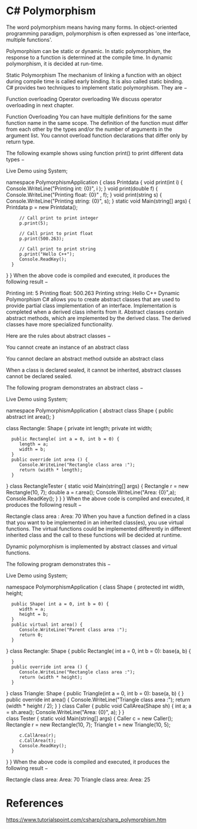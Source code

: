 # C# Polymorphism

The word polymorphism means having many forms. In object-oriented programming paradigm, polymorphism is often expressed as 'one interface, multiple functions'.

Polymorphism can be static or dynamic. In static polymorphism, the response to a function is determined at the compile time. In dynamic polymorphism, it is decided at run-time.

Static Polymorphism
The mechanism of linking a function with an object during compile time is called early binding. It is also called static binding. C# provides two techniques to implement static polymorphism. They are −

Function overloading
Operator overloading
We discuss operator overloading in next chapter.

Function Overloading
You can have multiple definitions for the same function name in the same scope. The definition of the function must differ from each other by the types and/or the number of arguments in the argument list. You cannot overload function declarations that differ only by return type.

The following example shows using function print() to print different data types −

Live Demo
using System;

namespace PolymorphismApplication {
   class Printdata {
      void print(int i) {
         Console.WriteLine("Printing int: {0}", i );
      }
      void print(double f) {
         Console.WriteLine("Printing float: {0}" , f);
      }
      void print(string s) {
         Console.WriteLine("Printing string: {0}", s);
      }
      static void Main(string[] args) {
         Printdata p = new Printdata();

         // Call print to print integer
         p.print(5);

         // Call print to print float
         p.print(500.263);

         // Call print to print string
         p.print("Hello C++");
         Console.ReadKey();
      }
   }
}
When the above code is compiled and executed, it produces the following result −

Printing int: 5
Printing float: 500.263
Printing string: Hello C++
Dynamic Polymorphism
C# allows you to create abstract classes that are used to provide partial class implementation of an interface. Implementation is completed when a derived class inherits from it. Abstract classes contain abstract methods, which are implemented by the derived class. The derived classes have more specialized functionality.

Here are the rules about abstract classes −

You cannot create an instance of an abstract class

You cannot declare an abstract method outside an abstract class

When a class is declared sealed, it cannot be inherited, abstract classes cannot be declared sealed.

The following program demonstrates an abstract class −

Live Demo
using System;

namespace PolymorphismApplication {
   abstract class Shape {
      public abstract int area();
   }

   class Rectangle:  Shape {
      private int length;
      private int width;

      public Rectangle( int a = 0, int b = 0) {
         length = a;
         width = b;
      }
      public override int area () {
         Console.WriteLine("Rectangle class area :");
         return (width * length);
      }
   }
   class RectangleTester {
      static void Main(string[] args) {
         Rectangle r = new Rectangle(10, 7);
         double a = r.area();
         Console.WriteLine("Area: {0}",a);
         Console.ReadKey();
      }
   }
}
When the above code is compiled and executed, it produces the following result −

Rectangle class area :
Area: 70
When you have a function defined in a class that you want to be implemented in an inherited class(es), you use virtual functions. The virtual functions could be implemented differently in different inherited class and the call to these functions will be decided at runtime.

Dynamic polymorphism is implemented by abstract classes and virtual functions.

The following program demonstrates this −

Live Demo
using System;

namespace PolymorphismApplication {
   class Shape {
      protected int width, height;

      public Shape( int a = 0, int b = 0) {
         width = a;
         height = b;
      }
      public virtual int area() {
         Console.WriteLine("Parent class area :");
         return 0;
      }
   }
   class Rectangle: Shape {
      public Rectangle( int a = 0, int b = 0): base(a, b) {

      }
      public override int area () {
         Console.WriteLine("Rectangle class area :");
         return (width * height);
      }
   }
   class Triangle: Shape {
      public Triangle(int a = 0, int b = 0): base(a, b) {
      }
      public override int area() {
         Console.WriteLine("Triangle class area :");
         return (width * height / 2);
      }
   }
   class Caller {
      public void CallArea(Shape sh) {
         int a;
         a = sh.area();
         Console.WriteLine("Area: {0}", a);
      }
   }  
   class Tester {
      static void Main(string[] args) {
         Caller c = new Caller();
         Rectangle r = new Rectangle(10, 7);
         Triangle t = new Triangle(10, 5);

         c.CallArea(r);
         c.CallArea(t);
         Console.ReadKey();
      }
   }
}
When the above code is compiled and executed, it produces the following result −

Rectangle class area:
Area: 70
Triangle class area:
Area: 25

# References
https://www.tutorialspoint.com/csharp/csharp_polymorphism.htm
